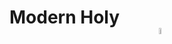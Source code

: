 # Modern Holy <img alt="C" src="https://media.discordapp.net/attachments/977271254870544385/977271425306075256/mhc.png" style="display:block;width:5%;margin-left:auto;margin-right:auto;">
